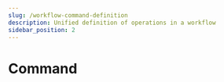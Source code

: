 ```yaml
---
slug: /workflow-command-definition
description: Unified definition of operations in a workflow
sidebar_position: 2
---
```


# Command
